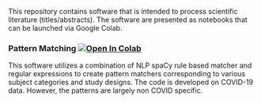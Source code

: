 This repository contains software that is intended to process scientific literature (titles/abstracts). The software are presented as notebooks that can be launched via Google Colab.

### Pattern Matching [![Open In Colab](https://colab.research.google.com/assets/colab-badge.svg)](https://colab.research.google.com/github/nice-digital/SciLiteratureProcessing/blob/main/code/screen_patternmatch_regex.ipynb)

This software utilizes a combination of NLP spaCy rule based matcher and regular expressions to create pattern matchers corresponding to various subject categories and study designs. The code is developed on COVID-19 data. However, the patterns are largely non COVID specific. 